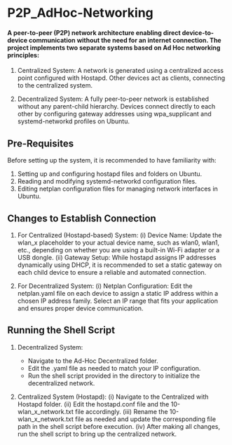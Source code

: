 # P2P_AdHoc-Networking
#### A peer-to-peer (P2P) network architecture enabling direct device-to-device communication without the need for an internet connection. The project implements two separate systems based on Ad Hoc networking principles:

  1)  Centralized System:
A network is generated using a centralized access point configured with Hostapd. Other devices act as clients, connecting to the centralized system.

  2)  Decentralized System:
A fully peer-to-peer network is established without any parent-child hierarchy. Devices connect directly to each other by configuring gateway addresses using wpa_supplicant and systemd-networkd profiles on Ubuntu.


## Pre-Requisites

Before setting up the system, it is recommended to have familiarity with:

  1) Setting up and configuring hostapd files and folders on Ubuntu.
  2) Reading and modifying systemd-networkd configuration files.
  3) Editing netplan configuration files for managing network interfaces in Ubuntu.

## Changes to Establish Connection

  1) For Centralized (Hostapd-based) System:
    (i) Device Name: Update the wlan_x placeholder to your actual device name, such as wlan0, wlan1, etc., depending on whether you are using a built-in Wi-Fi adapter or a USB dongle.
    (ii) Gateway Setup: While hostapd assigns IP addresses dynamically using DHCP, it is recommended to set a static gateway on each child device to ensure a reliable and automated connection.

  3) For Decentralized System:
     (i) Netplan Configuration: Edit the netplan.yaml file on each device to assign a static IP address within a chosen IP address family. Select an IP range that fits your application and ensures proper device communication.

## Running the Shell Script
  1) Decentralized System:
     - Navigate to the Ad-Hoc Decentralized folder.
      - Edit the .yaml file as needed to match your IP configuration.
      -   Run the shell script provided in the directory to initialize the decentralized network.

  3) Centralized System (Hostapd):
     (i) Navigate to the Centralized with Hostapd folder.
     (ii) Edit the hostapd.conf file and the 10-wlan_x_network.txt file accordingly.
     (iii) Rename the 10-wlan_x_network.txt file as needed and update the corresponding file path in the shell script before execution.
     (iv) After making all changes, run the shell script to bring up the centralized network.
